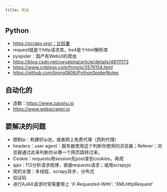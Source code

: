 ```yaml
---
title: 爬虫
---
```


Python
------

* https://scrapy.org/：比较重
* request就是个http请求库，bs4是个html解析库
* pyspider：国产有WebUI的爬虫
* https://blog.csdn.net/cwyalpha/article/details/48111173
* https://www.cnblogs.com/fnng/p/3576154.html
* https://github.com/lining0806/PythonSpiderNotes

自动化的
--------

* 造数：https://www.zaoshu.io
* https://www.webscraper.io

要解决的问题
------------

* 限制ip：构建好ip池，或者网上免费代理（西刺代理）
* headers：user agent：服务器使用这个判断你使用的浏览器；Referer：浏览器通过此来判断你从哪一个网页跳转过来。
* Cookie：requests用session先post拿到cookies，再爬
* ajax：f12分析请求规律，直接requests请求；或用scrapyjs
* 爬的太慢：多线程、scrapy异步、分布式
* 验证码
* 进行AJAX请求时常需要带上 'X-Requested-With': 'XMLHttpRequest'



